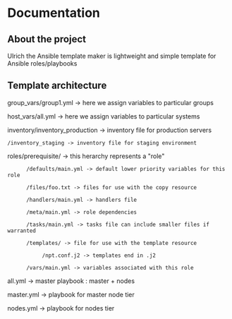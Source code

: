 # Documentation

## About the project

Ulrich the Ansible template maker is lightweight and simple template for Ansible roles/playbooks 

## Template architecture

group_vars/group1.yml -> here we assign variables to particular groups

host_vars/all.yml -> here we assign variables to particular systems

inventory/inventory_production -> inventory file for production servers

	/inventory_staging -> inventory file for staging environment

roles/prerequisite/ -> this herarchy represents a "role"

		  /defaults/main.yml -> default lower priority variables for this role

		  /files/foo.txt -> files for use with the copy resource

		  /handlers/main.yml -> handlers file

		  /meta/main.yml -> role dependencies

		  /tasks/main.yml -> tasks file can include smaller files if warranted

		  /templates/ -> file for use with the template resource

			   /npt.conf.j2 -> templates end in .j2

		  /vars/main.yml -> variables associated with this role

all.yml -> master playbook : master + nodes

master.yml -> playbook for master node tier

nodes.yml -> playbook for nodes tier
